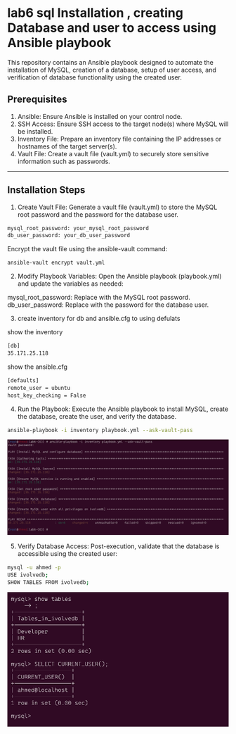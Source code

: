 # lab6 sql Installation , creating Database and user to access using Ansible playbook



This repository contains an Ansible playbook designed to automate the installation of MySQL, creation of a database, setup of user access, and verification of database functionality using the created user.

## Prerequisites
1. Ansible: Ensure Ansible is installed on your control node.
2. SSH Access: Ensure SSH access to the target node(s) where MySQL will be installed.
3. Inventory File: Prepare an inventory file containing the IP addresses or hostnames of the target server(s).
4. Vault File: Create a vault file (vault.yml) to securely store sensitive information such as passwords.
***
## Installation Steps
1. Create Vault File: Generate a vault file (vault.yml) to store the MySQL root password and the password for the database user.

```bash
mysql_root_password: your_mysql_root_password
db_user_password: your_db_user_password

```
Encrypt the vault file using the ansible-vault command:

```bash
ansible-vault encrypt vault.yml

```
2. Modify Playbook Variables: Open the Ansible playbook (playbook.yml) and update the variables as needed:

mysql_root_password: Replace with the MySQL root password.
db_user_password: Replace with the password for the database user.

3. create inventory  for db and ansible.cfg to using defulats

show the inventory
```bash
[db]
35.171.25.118
```
show the ansible.cfg
```bash
[defaults]
remote_user = ubuntu
host_key_checking = False

```


4. Run the Playbook: Execute the Ansible playbook to install MySQL, create the database, create the user, and verify the database.
```bash
ansible-playbook -i inventory playbook.yml --ask-vault-pass

```

![Alt text](1.png)


5. Verify Database Access: Post-execution, validate that the database is accessible using the created user:
```bash
mysql -u ahmed -p
USE ivolvedb;
SHOW TABLES FROM ivolvedb;

```

 ![Alt text](2.png)